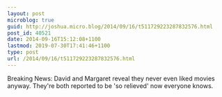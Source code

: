 ```yaml
---
layout: post
microblog: true
guid: http://joshua.micro.blog/2014/09/16/t511729223287832576.html
post_id: 40521
date: 2014-09-16T15:12:08+1100
lastmod: 2019-07-30T17:41:46+1100
type: post
url: /2014/09/16/t511729223287832576.html
---
```

Breaking News: David and Margaret reveal they never even liked movies anyway. They're both reported to be 'so relieved' now everyone knows.
